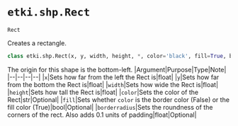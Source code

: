 # `etki.shp.Rect`
`Rect`

Creates a rectangle.
```py
class etki.shp.Rect(x, y, width, height, *, color='black', fill=True, borderradius=0)
```
The origin for this shape is the bottom-left.
|Argument|Purpose|Type|Note|
|--|--|--|--|
|`x`|Sets how far from the left the Rect is|float|
|`y`|Sets how far from the bottom the Rect is|float|
|`width`|Sets how wide the Rect is|float|
|`height`|Sets how tall the Rect is|float|
|`color`|Sets the color of the Rect|str|Optional|
|`fill`|Sets whether `color` is the border color (False) or the fill color (True)|bool|Optional|
|`borderradius`|Sets the roundness of the corners of the rect. Also adds 0.1 units of padding|float|Optional|
